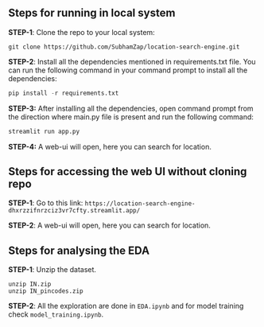 ## Steps for running in local system
**STEP-1**: Clone the repo to your local system:
```
git clone https://github.com/SubhamZap/location-search-engine.git
```

**STEP-2**: Install all the dependencies mentioned in requirements.txt file. You can run the following command in your command prompt to install all the dependencies:
```python
pip install -r requirements.txt
```

**STEP-3:** After installing all the dependencies, open command prompt from the direction where main.py file is present and run the following command:

```python
streamlit run app.py
```

**STEP-4:** A web-ui will open, here you can search for location.

## Steps for accessing the web UI without cloning repo
**STEP-1**: Go to this link: `https://location-search-engine-dhxrzzifnrzciz3vr7cfty.streamlit.app/`

**STEP-2**: A web-ui will open, here you can search for location.

## Steps for analysing the EDA
**STEP-1**: Unzip the dataset.
```
unzip IN.zip
unzip IN_pincodes.zip
```

**STEP-2**: 
All the exploration are done in `EDA.ipynb` and for model training check `model_training.ipynb`.